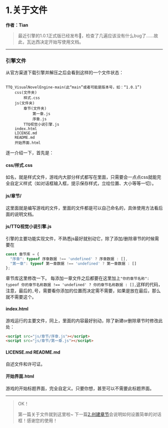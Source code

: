# 1.关于文件

**作者：Tian**

> 最近引擎的1.0.1正式版已经发布🎉，检查了几遍应该没有什么bug了……故此，瓦达西决定开始写使用文档。

---

### 引擎文件

从官方渠道下载引擎并解压之后会看到这样的一个文件状态：

```

TTQ_VisualNovelEngine-main(此“main”或者可能是版本号，如：“1.0.1”)
	css(文件夹)
		样式.css
	js(文件夹)
		章节(文件夹)
			第一章.js
			序章.js
		TTQ视觉小说引擎.js
	index.html
	LICENSE.md
	README.md
	开始界面.html

```

逐一介绍一下，首先是：

#### css/样式.css

如名，就是样式文件，游戏内大部分样式都写在里面，只需要会一点点css就能完全自定义样式（如对话框输入框，提示保存样式，立绘位置、大小等等一切）。

#### js/章节/

这里面就是编写游戏的文件，里面的文件都是可以自己命名的，具体使用方法看后面的说明文档。

#### js/TTQ视觉小说引擎.js

引擎的主要功能实现文件，不熟悉js最好就别动它，除了添加/删除章节的时候需要在
```JavaScript
const 章节库 = {
  "序章": typeof 序章数据 !== 'undefined' ? 序章数据 : [],
  "第一章": typeof 第一章数据 !== 'undefined' ? 第一章数据 : []
};
```
章节库这里修改一下。
每添加一章文件之后都要在这里加上`"你的章节名称": typeof 你的章节名称数据 !== 'undefined' ? 你的章节名称数据 : [],`这样的代码，注意，最后的`,`号，需要看你添加的位置而决定需不需要，如果是放在最后，那么就不需要这个。

#### index.html

游戏运行的主要文件，同上，里面的内容最好别动，除了新建or删除章节时修改此处：
```html
<script src="js/章节/序章.js"></script>
<script src="js/章节/第一章.js"></script>
```

#### LICENSE.md README.md

自述文件和许可证。

#### 开始界面.html

游戏的开始标题界面，完全自定义。只要你想，甚至可以不需要此标题界面。

---

> OK！
> 
> 第一篇关于文件就到这里啦~
> 下一篇[2.创建章节](2.创建章节.md)会说明如何设置简单的对话框！感谢您的使用！
